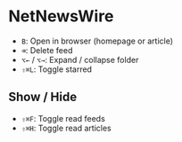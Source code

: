 # NetNewsWire

- `B`: Open in browser (homepage or article)
- `⌫`: Delete feed
- `⌥←` / `⌥→`: Expand / collapse folder
- `⇧⌘L`: Toggle starred

## Show / Hide

- `⇧⌘F`: Toggle read feeds
- `⇧⌘H`: Toggle read articles
